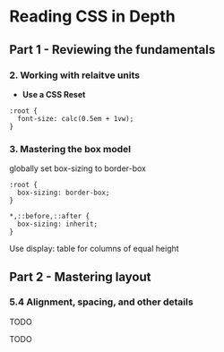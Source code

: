 # Reading CSS in Depth

## Part 1 - Reviewing the fundamentals

### 2. Working with relaitve units

* **Use a CSS Reset**

```
:root {
  font-size: calc(0.5em + 1vw);
}
```

### 3. Mastering the box model

globally set box-sizing to border-box

```
:root {
  box-sizing: border-box;
}

*,::before,::after {
  box-sizing: inherit;
}
```

Use display: table for columns of equal height

## Part 2 - Mastering layout

### 5.4  Alignment, spacing, and other details

TODO



TODO

